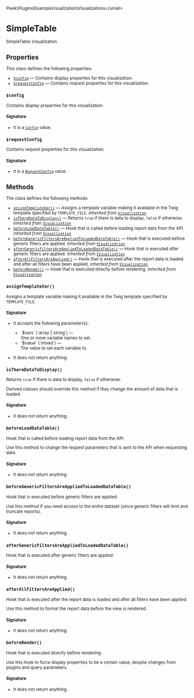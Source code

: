 <small>Piwik\Plugins\ExampleVisualization\Visualizations\</small>

SimpleTable
===========

SimpleTable Visualization.

Properties
----------

This class defines the following properties:

- [`$config`](#$config) &mdash; Contains display properties for this visualization.
- [`$requestConfig`](#$requestconfig) &mdash; Contains request properties for this visualization.

<a name="$config" id="$config"></a>
<a name="config" id="config"></a>
### `$config`

Contains display properties for this visualization.

#### Signature

- It is a [`Config`](../../../../Piwik/ViewDataTable/Config.md) value.

<a name="$requestconfig" id="$requestconfig"></a>
<a name="requestConfig" id="requestConfig"></a>
### `$requestConfig`

Contains request properties for this visualization.

#### Signature

- It is a [`RequestConfig`](../../../../Piwik/ViewDataTable/RequestConfig.md) value.

Methods
-------

The class defines the following methods:

- [`assignTemplateVar()`](#assigntemplatevar) &mdash; Assigns a template variable making it available in the Twig template specified by `TEMPLATE_FILE`. *inherited from* [`Visualization`](../../../../Piwik/Plugin/Visualization.md)
- [`isThereDataToDisplay()`](#istheredatatodisplay) &mdash; Returns `true` if there is data to display, `false` if otherwise. *inherited from* [`Visualization`](../../../../Piwik/Plugin/Visualization.md)
- [`beforeLoadDataTable()`](#beforeloaddatatable) &mdash; Hook that is called before loading report data from the API. *inherited from* [`Visualization`](../../../../Piwik/Plugin/Visualization.md)
- [`beforeGenericFiltersAreAppliedToLoadedDataTable()`](#beforegenericfiltersareappliedtoloadeddatatable) &mdash; Hook that is executed before generic filters are applied. *inherited from* [`Visualization`](../../../../Piwik/Plugin/Visualization.md)
- [`afterGenericFiltersAreAppliedToLoadedDataTable()`](#aftergenericfiltersareappliedtoloadeddatatable) &mdash; Hook that is executed after generic filters are applied. *inherited from* [`Visualization`](../../../../Piwik/Plugin/Visualization.md)
- [`afterAllFiltersAreApplied()`](#afterallfiltersareapplied) &mdash; Hook that is executed after the report data is loaded and after all filters have been applied. *inherited from* [`Visualization`](../../../../Piwik/Plugin/Visualization.md)
- [`beforeRender()`](#beforerender) &mdash; Hook that is executed directly before rendering. *inherited from* [`Visualization`](../../../../Piwik/Plugin/Visualization.md)

<a name="assigntemplatevar" id="assigntemplatevar"></a>
<a name="assignTemplateVar" id="assignTemplateVar"></a>
### `assignTemplateVar()`

Assigns a template variable making it available in the Twig template specified by `TEMPLATE_FILE`.

#### Signature

-  It accepts the following parameter(s):

   <ul>
   <li>
      <div markdown="1" class="parameter">
      `$vars` (`array`|`string`) &mdash;

      <div markdown="1" class="param-desc"> One or more variable names to set.</div>

      <div style="clear:both;"/>

      </div>
   </li>
   <li>
      <div markdown="1" class="parameter">
      `$value` (`mixed`) &mdash;

      <div markdown="1" class="param-desc"> The value to set each variable to.</div>

      <div style="clear:both;"/>

      </div>
   </li>
   </ul>
- It does not return anything.

<a name="istheredatatodisplay" id="istheredatatodisplay"></a>
<a name="isThereDataToDisplay" id="isThereDataToDisplay"></a>
### `isThereDataToDisplay()`

Returns `true` if there is data to display, `false` if otherwise.

Derived classes should override this method if they change the amount of data that is loaded.

#### Signature

- It does not return anything.

<a name="beforeloaddatatable" id="beforeloaddatatable"></a>
<a name="beforeLoadDataTable" id="beforeLoadDataTable"></a>
### `beforeLoadDataTable()`

Hook that is called before loading report data from the API.

Use this method to change the request parameters that is sent to the API when requesting
data.

#### Signature

- It does not return anything.

<a name="beforegenericfiltersareappliedtoloadeddatatable" id="beforegenericfiltersareappliedtoloadeddatatable"></a>
<a name="beforeGenericFiltersAreAppliedToLoadedDataTable" id="beforeGenericFiltersAreAppliedToLoadedDataTable"></a>
### `beforeGenericFiltersAreAppliedToLoadedDataTable()`

Hook that is executed before generic filters are applied.

Use this method if you need access to the entire dataset (since generic filters will
limit and truncate reports).

#### Signature

- It does not return anything.

<a name="aftergenericfiltersareappliedtoloadeddatatable" id="aftergenericfiltersareappliedtoloadeddatatable"></a>
<a name="afterGenericFiltersAreAppliedToLoadedDataTable" id="afterGenericFiltersAreAppliedToLoadedDataTable"></a>
### `afterGenericFiltersAreAppliedToLoadedDataTable()`

Hook that is executed after generic filters are applied.

#### Signature

- It does not return anything.

<a name="afterallfiltersareapplied" id="afterallfiltersareapplied"></a>
<a name="afterAllFiltersAreApplied" id="afterAllFiltersAreApplied"></a>
### `afterAllFiltersAreApplied()`

Hook that is executed after the report data is loaded and after all filters have been applied.

Use this method to format the report data before the view is rendered.

#### Signature

- It does not return anything.

<a name="beforerender" id="beforerender"></a>
<a name="beforeRender" id="beforeRender"></a>
### `beforeRender()`

Hook that is executed directly before rendering.

Use this hook to force display properties to
be a certain value, despite changes from plugins and query parameters.

#### Signature

- It does not return anything.

